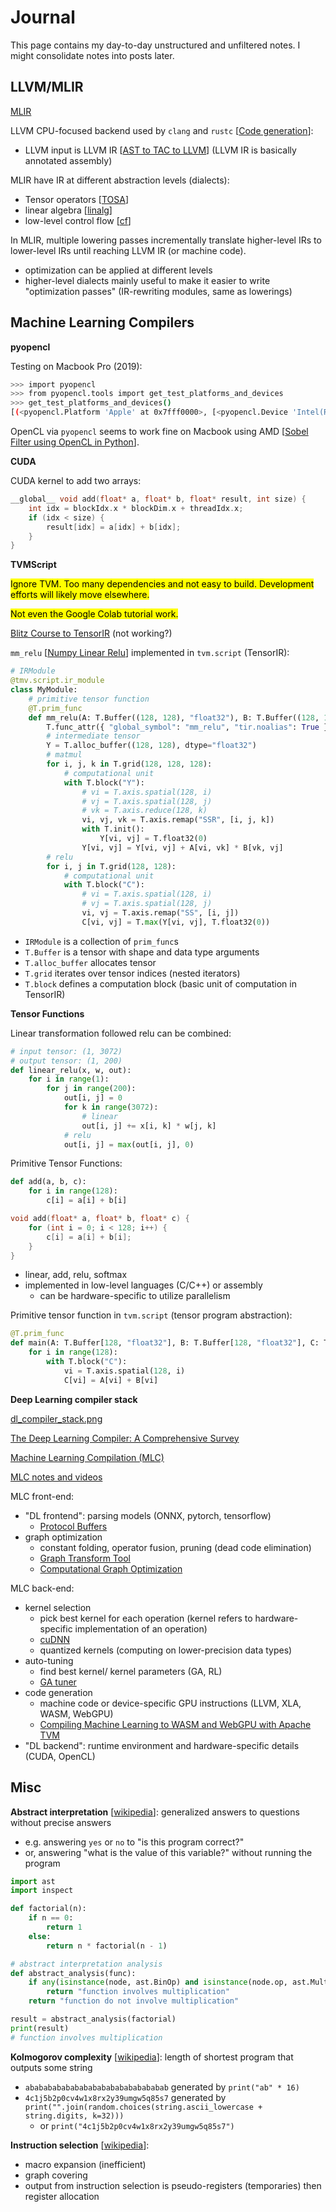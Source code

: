 # Journal

This page contains my day-to-day unstructured and unfiltered notes. I might consolidate notes into posts later.

## LLVM/MLIR

[MLIR](https://mlir.llvm.org/)

LLVM CPU-focused backend used by `clang` and `rustc` [[Code generation](https://rustc-dev-guide.rust-lang.org/backend/codegen.html)]:

- LLVM input is LLVM IR [[AST to TAC to LLVM](ast-to-tac-to-llvm.html)] (LLVM IR is basically annotated assembly)

MLIR have IR at different abstraction levels (dialects):

- Tensor operators [[TOSA](https://mlir.llvm.org/docs/Dialects/TOSA/)]
- linear algebra [[linalg](https://mlir.llvm.org/docs/Dialects/Linalg/)]
- low-level control flow [[cf](https://mlir.llvm.org/docs/Dialects/ControlFlowDialect/)]

In MLIR, multiple lowering passes incrementally translate higher-level IRs to lower-level IRs until reaching LLVM IR (or machine code).

- optimization can be applied at different levels
- higher-level dialects mainly useful to make it easier to write "optimization passes" (IR-rewriting modules, same as lowerings)

## Machine Learning Compilers

**pyopencl**

Testing on Macbook Pro (2019):

```bash
>>> import pyopencl
>>> from pyopencl.tools import get_test_platforms_and_devices
>>> get_test_platforms_and_devices()
[(<pyopencl.Platform 'Apple' at 0x7fff0000>, [<pyopencl.Device 'Intel(R) Core(TM) i9-9880H CPU @ 2.30GHz' on 'Apple' at 0xffffffff>, <pyopencl.Device 'Intel(R) UHD Graphics 630' on 'Apple' at 0x1024500>, <pyopencl.Device 'AMD Radeon Pro 5500M Compute Engine' on 'Apple' at 0x1021e00>])]
```

OpenCL via `pyopencl` seems to work fine on Macbook using AMD [[Sobel Filter using OpenCL in Python](sobel-filter-using-opencl-in-python.html)].

**CUDA**

CUDA kernel to add two arrays:

```cpp
__global__ void add(float* a, float* b, float* result, int size) {
    int idx = blockIdx.x * blockDim.x + threadIdx.x;
    if (idx < size) {
        result[idx] = a[idx] + b[idx];
    }
}
```

**TVMScript**

<mark>Ignore TVM. Too many dependencies and not easy to build. Development efforts will likely move elsewhere.</mark>

<mark>Not even the Google Colab tutorial work.</mark>

[Blitz Course to TensorIR](https://tvm.apache.org/docs/tutorial/tensor_ir_blitz_course.html) (not working?)

`mm_relu` [[Numpy Linear Relu](numpy-linear-relu.html)] implemented in `tvm.script` (TensorIR):

```python
# IRModule
@tmv.script.ir_module
class MyModule:
    # primitive tensor function
    @T.prim_func
    def mm_relu(A: T.Buffer((128, 128), "float32"), B: T.Buffer((128, 128), "float32"), C: T.Buffer((128, 128), "float32")):
        T.func_attr({ "global_symbol": "mm_relu", "tir.noalias": True })
        # intermediate tensor
        Y = T.alloc_buffer((128, 128), dtype="float32")
        # matmul
        for i, j, k in T.grid(128, 128, 128):
            # computational unit
            with T.block("Y"):
                # vi = T.axis.spatial(128, i)
                # vj = T.axis.spatial(128, j)
                # vk = T.axis.reduce(128, k)
                vi, vj, vk = T.axis.remap("SSR", [i, j, k])
                with T.init():
                    Y[vi, vj] = T.float32(0)
                Y[vi, vj] = Y[vi, vj] + A[vi, vk] * B[vk, vj]
        # relu
        for i, j in T.grid(128, 128):
            # computational unit
            with T.block("C"):
                # vi = T.axis.spatial(128, i)
                # vj = T.axis.spatial(128, j)
                vi, vj = T.axis.remap("SS", [i, j])
                C[vi, vj] = T.max(Y[vi, vj], T.float32(0))
```

- `IRModule` is a collection of `prim_func`s
- `T.Buffer` is a tensor with shape and data type arguments
- `T.alloc_buffer` allocates tensor
- `T.grid` iterates over tensor indices (nested iterators)
- `T.block` defines a computation block (basic unit of computation in TensorIR)

**Tensor Functions**

Linear transformation followed relu can be combined:

```python
# input tensor: (1, 3072)
# output tensor: (1, 200)
def linear_relu(x, w, out):
    for i in range(1):
        for j in range(200):
            out[i, j] = 0
            for k in range(3072):
                # linear                
                out[i, j] += x[i, k] * w[j, k]
            # relu
            out[i, j] = max(out[i, j], 0)
```

Primitive Tensor Functions:

```python
def add(a, b, c):
    for i in range(128):
        c[i] = a[i] + b[i]
```

```cpp
void add(float* a, float* b, float* c) {
    for (int i = 0; i < 128; i++) {
        c[i] = a[i] + b[i];
    }
}
```

- linear, add, relu, softmax
- implemented in low-level languages (C/C++) or assembly
    - can be hardware-specific to utilize parallelism

Primitive tensor function in `tvm.script` (tensor program abstraction):

```python
@T.prim_func
def main(A: T.Buffer[128, "float32"], B: T.Buffer[128, "float32"], C: T.Buffer[128, "float32"]):
    for i in range(128):
        with T.block("C"):
            vi = T.axis.spatial(128, i)
            C[vi] = A[vi] + B[vi]
```

**Deep Learning compiler stack**

[dl_compiler_stack.png](https://d3i71xaburhd42.cloudfront.net/69046519775ca6ac40c7d577887149525df2ee5d/10-Figure2-1.png)

[The Deep Learning Compiler: A Comprehensive Survey](https://arxiv.org/pdf/2002.03794.pdf)

[Machine Learning Compilation (MLC)](https://mlc.ai/index.html)

[MLC notes and videos](https://mlc.ai/summer22/schedule)

MLC front-end:

- "DL frontend": parsing models (ONNX, pytorch, tensorflow)
    - [Protocol Buffers](https://protobuf.dev/)
- graph optimization
    - constant folding, operator fusion, pruning (dead code elimination)
    - [Graph Transform Tool](https://github.com/tensorflow/tensorflow/blob/master/tensorflow/tools/graph_transforms/README.md)
    - [Computational Graph Optimization](https://mlc.ai/chapter_graph_optimization/index.html)

MLC back-end:

- kernel selection
    - pick best kernel for each operation (kernel refers to hardware-specific implementation of an operation)
    - [cuDNN](https://developer.nvidia.com/cudnn)
    - quantized kernels (computing on lower-precision data types)
- auto-tuning
    - find best kernel/ kernel parameters (GA, RL)
    - [GA tuner](https://github.com/apache/tvm/blob/main/python/tvm/autotvm/tuner/ga_tuner.py)
- code generation
    - machine code or device-specific GPU instructions (LLVM, XLA, WASM, WebGPU)
    - [Compiling Machine Learning to WASM and WebGPU with Apache TVM](https://tvm.apache.org/2020/05/14/compiling-machine-learning-to-webassembly-and-webgpu)
- "DL backend": runtime environment and hardware-specific details (CUDA, OpenCL)

## Misc

**Abstract interpretation** [[wikipedia](https://en.wikipedia.org/wiki/Abstract_interpretation)]: generalized answers to questions without precise answers

- e.g. answering `yes` or `no` to "is this program correct?"
- or, answering "what is the value of this variable?" without running the program

```python
import ast
import inspect

def factorial(n):
    if n == 0:
        return 1
    else:
        return n * factorial(n - 1)

# abstract interpretation analysis
def abstract_analysis(func):
    if any(isinstance(node, ast.BinOp) and isinstance(node.op, ast.Mult) for node in ast.walk(ast.parse(inspect.getsource(func)))):
        return "function involves multiplication"
    return "function do not involve multiplication"

result = abstract_analysis(factorial)
print(result)
# function involves multiplication
```

**Kolmogorov complexity** [[wikipedia](https://en.wikipedia.org/wiki/Kolmogorov_complexity)]: length of shortest program that outputs some string

- `abababababababababababababababab` generated by `print("ab" * 16)`
- `4c1j5b2p0cv4w1x8rx2y39umgw5q85s7` generated by `print("".join(random.choices(string.ascii_lowercase + string.digits, k=32)))`
    - or `print("4c1j5b2p0cv4w1x8rx2y39umgw5q85s7")`

**Instruction selection** [[wikipedia](https://en.wikipedia.org/wiki/Instruction_selection)]:

- macro expansion (inefficient)
- graph covering
- output from instruction selection is pseudo-registers (temporaries) then register allocation
